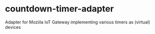 # countdown-timer-adapter
Adapter for Moziila IoT Gateway implementing various timers as (virtual) devices
